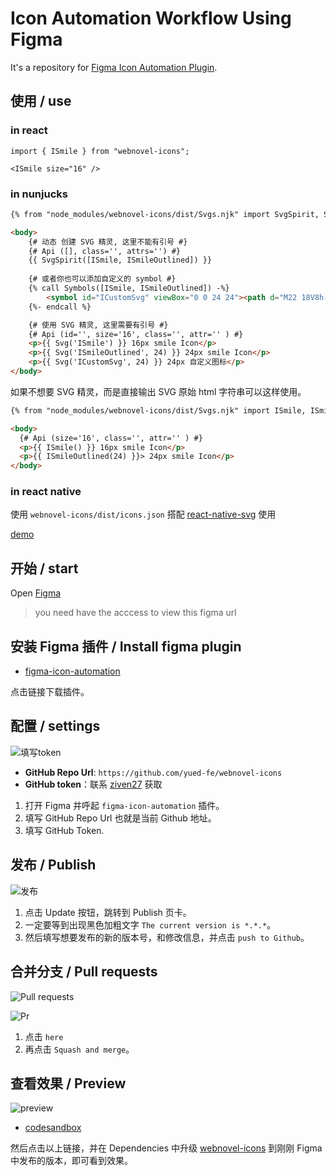 # Icon Automation Workflow Using Figma

It's a repository for [Figma Icon Automation Plugin](https://github.com/leadream/figma-icon-automation).


## 使用 / use


### in react 

```JSX
import { ISmile } from "webnovel-icons";

<ISmile size="16" />
```

### in nunjucks

```HTML
{% from "node_modules/webnovel-icons/dist/Svgs.njk" import SvgSpirit, Svg, ISmile, ISmileOutlined %}

<body>
    {# 动态 创建 SVG 精灵, 这里不能有引号 #}
    {# Api ([], class='', attrs='') #}
    {{ SvgSpirit([ISmile, ISmileOutlined]) }}
    
    {# 或者你也可以添加自定义的 symbol #}
    {% call Symbols([ISmile, ISmileOutlined]) -%}
        <symbol id="ICustomSvg" viewBox="0 0 24 24"><path d="M22 18V8h-6V2h-4l-6 8v12h12a4 4 0 004-4zM4 10H2v12h2V10z" fill="#000"></path></symbol>
    {%- endcall %}

    {# 使用 SVG 精灵, 这里需要有引号 #}
    {# Api (id='', size='16', class='', attr='' ) #}
    <p>{{ Svg('ISmile') }} 16px smile Icon</p>
    <p>{{ Svg('ISmileOutlined', 24) }} 24px smile Icon</p>
    <p>{{ Svg('ICustomSvg', 24) }} 24px 自定义图标</p>
</body>
```

如果不想要 SVG 精灵，而是直接输出 SVG 原始 html 字符串可以这样使用。

```HTML
{% from "node_modules/webnovel-icons/dist/Svgs.njk" import ISmile, ISmileOutlined %}

<body>
  {# Api (size='16', class='', attr='' ) #}
  <p>{{ ISmile() }} 16px smile Icon</p>
  <p>{{ ISmileOutlined(24) }}> 24px smile Icon</p>
</body>
```
### in react native

使用 `webnovel-icons/dist/icons.json` 搭配 [react-native-svg](https://github.com/react-native-svg/react-native-svg) 使用

[demo](http://gitlab.inner.yuewen.local/webnovel/mobile-webnovel-js/-/tree/master/libs/icon)

## 开始 / start

Open [Figma](https://www.figma.com/file/9xxUNiOfI21DvnVlyfX3aE/%E3%80%90Webnovel%E3%80%91Assets-%2F-Icon?node-id=5%3A0)

> you need have the acccess to view this figma url

## 安装 Figma 插件 / Install figma plugin

- [figma-icon-automation](https://www.figma.com/community/plugin/739395588962138807/figma-icon-automation)

点击链接下载插件。

## 配置 / settings 

![填写token](./imgs/plugin-settings.png)

- **GitHub Repo Url**: `https://github.com/yued-fe/webnovel-icons`
- **GitHub token**：联系 [ziven27](https://github.com/ziven27) 获取

1. 打开 Figma 并呼起 `figma-icon-automation` 插件。
2. 填写 GitHub Repo Url 也就是当前 Github 地址。
3. 填写 GitHub Token.

## 发布 / Publish

![发布](./imgs/plugin-publish.png)

1. 点击 Update 按钮，跳转到 Publish 页卡。
2. 一定要等到出现黑色加粗文字 `The current version is *.*.*`。
3. 然后填写想要发布的新的版本号，和修改信息，并点击 `push to Github`。

## 合并分支 / Pull requests

![Pull requests](./imgs/plugin-published-successfully.png)

![Pr](./imgs/merge-pr.png)

1. 点击 `here` 
2. 再点击 `Squash and merge`。


## 查看效果 / Preview

![preview](./imgs/preview.png)

- [codesandbox](https://codesandbox.io/s/webnovel-icons-3kqbh)

然后点击以上链接，并在 Dependencies 中升级 [webnovel-icons](https://www.npmjs.com/package/webnovel-icons) 到刚刚 Figma 中发布的版本，即可看到效果。
